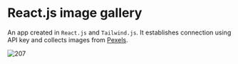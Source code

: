 # React.js image gallery

An app created in `React.js` and `Tailwind.js`. It establishes connection using API key and collects images from [Pexels](https://www.pexels.com/pl-pl/).


![207](https://github.com/Martinson1252/React.js_Image_Gallery/assets/39278140/417c7582-5ae2-4bf2-b66a-e8d149ab9c6b)
